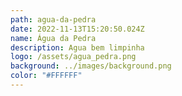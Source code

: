 ```yaml
---
path: agua-da-pedra
date: 2022-11-13T15:20:50.024Z
name: Água da Pedra
description: Agua bem limpinha
logo: /assets/agua_pedra.png
background: ../images/background.png
color: "#FFFFFF"
---
```

